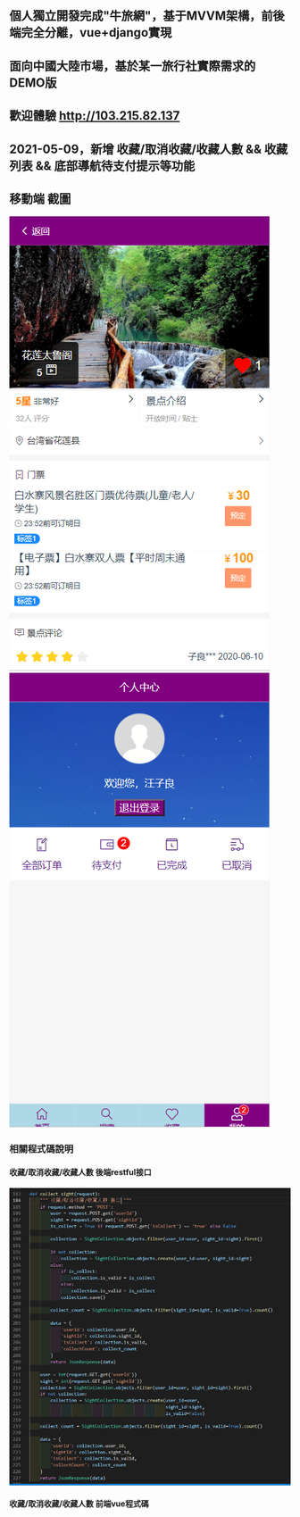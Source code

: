 ## 個人獨立開發完成"牛旅網"，基于MVVM架構，前後端完全分離，vue+django實現
## 面向中國大陸市場，基於某一旅行社實際需求的DEMO版
## 歡迎體驗 http://103.215.82.137
## 2021-05-09，新增 收藏/取消收藏/收藏人數 && 收藏列表 && 底部導航待支付提示等功能 
## 移動端 截圖
![img1](https://github.com/wjl77/mtrip/blob/main/mtrip1.png)
![img2](https://github.com/wjl77/mtrip/blob/main/mtrip2.png)
### 相關程式碼說明
#### 收藏/取消收藏/收藏人數 後端restful接口
![img3](https://github.com/wjl77/mtrip/blob/main/code1.png)
#### 收藏/取消收藏/收藏人數 前端vue程式碼



